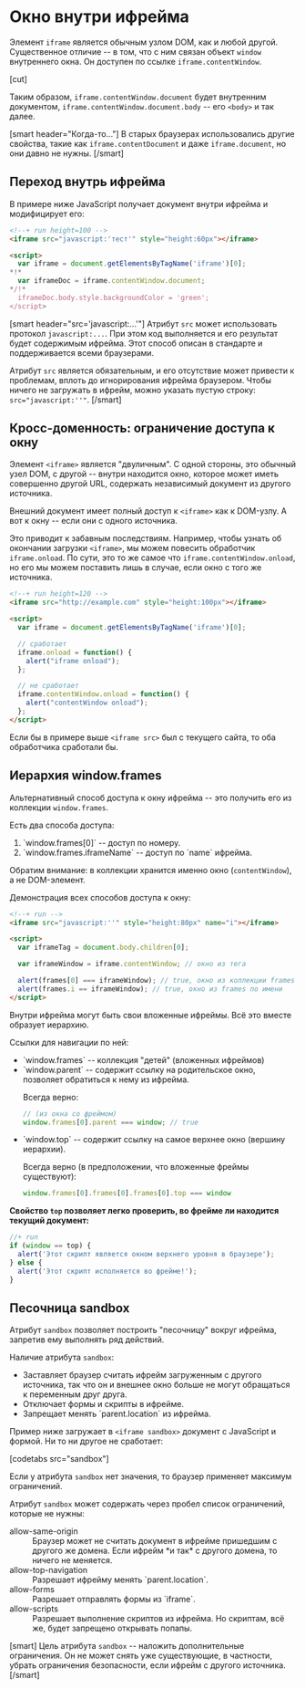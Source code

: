 # Окно внутри ифрейма

Элемент `iframe` является обычным узлом DOM, как и любой другой. Существенное отличие -- в том, что с ним связан объект `window` внутреннего окна. Он доступен по ссылке `iframe.contentWindow`.

[cut]

Таким образом, `iframe.contentWindow.document` будет внутренним документом, `iframe.contentWindow.document.body` -- его `<body>` и так далее.

[smart header="Когда-то..."]
В старых браузерах использовались другие свойства, такие как `iframe.contentDocument` и даже `iframe.document`, но они давно не нужны.
[/smart]

## Переход внутрь ифрейма

В примере ниже JavaScript получает документ внутри ифрейма и модифицирует его:

```html
<!--+ run height=100 -->
<iframe src="javascript:'тест'" style="height:60px"></iframe>

<script>
  var iframe = document.getElementsByTagName('iframe')[0];
*!*
  var iframeDoc = iframe.contentWindow.document;
*/!*
  iframeDoc.body.style.backgroundColor = 'green';
</script>
```

[smart header="src='javascript:...'"]
Атрибут `src` может использовать протокол `javascript:...`. При этом код выполняется и его результат будет содержимым ифрейма. Этот способ описан в стандарте и поддерживается всеми браузерами.

Атрибут `src` является обязательным, и его отсутствие может привести к проблемам, вплоть до игнорирования ифрейма браузером. Чтобы ничего не загружать в ифрейм, можно указать пустую строку: `src="javascript:''"`.
[/smart]

## Кросс-доменность: ограничение доступа к окну

Элемент `<iframe>` является "двуличным". С одной стороны, это обычный узел DOM, с другой -- внутри находится окно, которое может иметь совершенно другой URL, содержать независимый документ из другого источника.

Внешний документ имеет полный доступ к `<iframe>` как к DOM-узлу. А вот к окну -- если они с одного источника.

Это приводит к забавным последствиям. Например, чтобы узнать об окончании загрузки `<iframe>`, мы можем повесить обработчик `iframe.onload`. По сути, это то же самое что `iframe.contentWindow.onload`, но его мы можем поставить лишь в случае, если окно с того же источника.

```html
<!--+ run height=120 -->
<iframe src="http://example.com" style="height:100px"></iframe>

<script>
  var iframe = document.getElementsByTagName('iframe')[0];

  // сработает
  iframe.onload = function() { 
    alert("iframe onload"); 
  };

  // не сработает
  iframe.contentWindow.onload = function() { 
    alert("contentWindow onload"); 
  };
</script>
```

Если бы в примере выше `<iframe src>` был с текущего сайта, то оба обработчика сработали бы.

## Иерархия window.frames   

Альтернативный способ доступа к окну ифрейма -- это получить его из коллекции `window.frames`.

Есть два способа доступа:
<ol>
<li>`window.frames[0]` -- доступ по номеру.</li>
<li>`window.frames.iframeName` -- доступ по `name` ифрейма.</li>
</ol>

Обратим внимание: в коллекции хранится именно окно (`contentWindow`), а не DOM-элемент.

Демонстрация всех способов доступа к окну:

```html
<!--+ run -->
<iframe src="javascript:''" style="height:80px" name="i"></iframe>

<script>  
  var iframeTag = document.body.children[0];

  var iframeWindow = iframe.contentWindow; // окно из тега

  alert(frames[0] === iframeWindow); // true, окно из коллекции frames
  alert(frames.i == iframeWindow); // true, окно из frames по имени
</script>
```

Внутри ифрейма могут быть свои вложенные ифреймы. Всё это вместе образует иерархию.

Ссылки для навигации по ней:

<ul>
<li>`window.frames` -- коллекция "детей" (вложенных ифреймов)</li>
<li>`window.parent` -- содержит ссылку на родительское окно, позволяет обратиться к нему из ифрейма.

Всегда верно:

```js
// (из окна со фреймом)
window.frames[0].parent === window; // true
```

</li>
<li>`window.top` -- содержит ссылку на самое верхнее окно (вершину иерархии).

Всегда верно (в предположении, что вложенные фреймы существуют):

```js
window.frames[0].frames[0].frames[0].top === window
```

</li>
</ul>

**Свойство `top` позволяет легко проверить, во фрейме ли находится текущий документ:**

```js
//+ run
if (window == top) {
  alert('Этот скрипт является окном верхнего уровня в браузере');
} else {
  alert('Этот скрипт исполняется во фрейме!');
}
```

## Песочница sandbox

Атрибут `sandbox` позволяет построить "песочницу" вокруг ифрейма, запретив ему выполнять ряд действий.

Наличие атрибута `sandbox`:
<ul>
<li>Заставляет браузер считать ифрейм загруженным с другого источника, так что он и внешнее окно больше не могут обращаться к переменным друг друга.</li>
<li>Отключает формы и скрипты в ифрейме.</li>
<li>Запрещает менять `parent.location` из ифрейма.</li>
</ul>

Пример ниже загружает в `<iframe sandbox>` документ с JavaScript и формой. Ни то ни другое не сработает:

[codetabs src="sandbox"]

Если у атрибута `sandbox` нет значения, то браузер применяет максимум ограничений.

Атрибут `sandbox` может содержать через пробел список ограничений, которые не нужны:
<dl>
<dt>allow-same-origin</dt>
<dd>Браузер может не считать документ в ифрейме пришедшим с другого же домена. Если ифрейм *и так* с другого домена, то ничего не меняется.</dd>
<dt>allow-top-navigation</dt>
<dd>Разрешает ифрейму менять `parent.location`.</dd>
<dt>allow-forms</dt>
<dd>Разрешает отправлять формы из `iframe`.</dd>
<dt>allow-scripts</dt>
<dd>Разрешает выполнение скриптов из ифрейма. Но скриптам, всё же, будет запрещено открывать попапы.</dd>
</dl>

[smart]
Цель атрибута `sandbox` -- наложить дополнительные ограничения. Он не может снять уже существующие, в частности, убрать ограничения безопасности, если ифрейм с другого источника. 
[/smart]